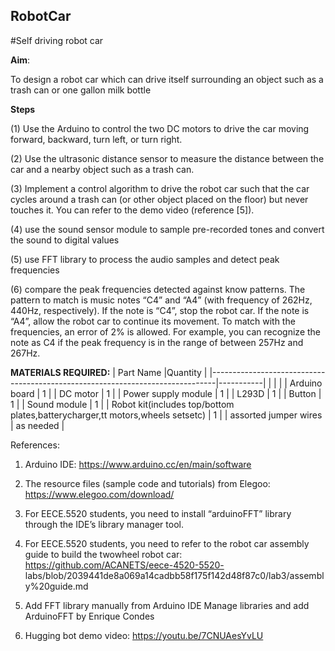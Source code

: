 ## RobotCar
#Self driving robot car


**Aim**:

To design a robot car which can drive itself surrounding an object such as a trash can or one gallon milk bottle 

**Steps**

(1) Use the Arduino to control the two DC motors to drive the car moving forward, backward,
turn left, or turn right.

(2) Use the ultrasonic distance sensor to measure the distance between the car and a
nearby object such as a trash can.

(3) Implement a control algorithm to drive the robot car such that the car cycles around a
trash can (or other object placed on the floor) but never touches it. You can refer to the
demo video (reference [5]).

(4) use the sound sensor module to sample pre-recorded tones and convert the sound to
digital values

(5) use FFT library to process the audio samples and detect peak frequencies

(6) compare the peak frequencies detected against know patterns. The pattern to match is
music notes “C4” and “A4” (with frequency of 262Hz, 440Hz, respectively). If the note is
“C4”, stop the robot car. If the note is “A4”, allow the robot car to continue its movement.
To match with the frequencies, an error of 2% is allowed. For example, you can
recognize the note as C4 if the peak frequency is in the range of between 257Hz and
267Hz.



**MATERIALS REQUIRED:**
| Part Name                                                                     |Quantity   |
|-------------------------------------------------------------------------------|-----------|
|                                                                               |           |
| Arduino board                                                                 | 1         |
| DC motor                                                                      | 1         |
| Power supply module                                                           | 1         |
| L293D                                                                         | 1         |
| Button                                                                        | 1         |
| Sound module                                                                  | 1         |
| Robot kit(includes top/bottom plates,batterycharger,tt motors,wheels setsetc) | 1         |
| assorted jumper wires                                                         | as needed |



References:

1. Arduino IDE: https://www.arduino.cc/en/main/software
   
2. The resource files (sample code and tutorials) from Elegoo:
https://www.elegoo.com/download/

3. For EECE.5520 students, you need to install “arduinoFFT” library through the IDE’s library
manager tool.

4. For EECE.5520 students, you need to refer to the robot car assembly guide to build the twowheel
robot car: https://github.com/ACANETS/eece-4520-5520-
labs/blob/2039441de8a069a14cadbb58f175f142d48f87c0/lab3/assembly%20guide.md


5. Add FFT library manually from Arduino IDE Manage libraries and add ArduinoFFT by Enrique Condes

6. Hugging bot demo video: https://youtu.be/7CNUAesYvLU



